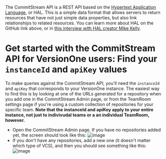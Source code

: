 The CommitStream API is a REST API based on the [Hypertext Application Language](https://github.com/mikekelly/hal_specification), or HAL. This is a simple data format that allows servers to return resources that have not just simple data properties, but also link relationships to related resources. You can learn more about HAL on the GitHub link above, or in [this interview with HAL creator Mike Kelly](http://www.infoq.com/articles/web-apis-hal).

# Get started with the CommitStream API for VersionOne users: Find your `instanceId` and `apiKey` values

To make queries against the CommitStream API, you'll need the `instanceId` and `apiKey` that corresponds to your VersionOne instance. The easiest way to find this is by looking at one of the URLs generated for a repository when you add one in the CommitStream Admin page, or from the TeamRoom settings page if you're using a custom collection of repositories for your specific team. **Note that the instanceId and apiKey apply to your entire instance, not just to indivivudal teams or a an individual TeamRoom, however.**

* Open the CommitStream Admin page. If you have no repositories added yet, the screen should look like this:
![image](https://cloud.githubusercontent.com/assets/1863005/10340553/aacc9ebc-6cde-11e5-961b-629abc8f6258.png)
* If you don't have any repositories, add a new one (it doesn't matter which type of VCS), and then you should see something like this:
![image](https://cloud.githubusercontent.com/assets/1863005/10341224/e353a386-6ce1-11e5-94b0-1195cff238cd.png)




